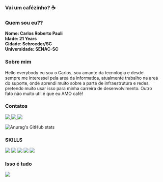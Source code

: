 ### Vai um cafézinho? ☕ 

### Quem sou eu??

<strong> Nome: Carlos Roberto Pauli </strong> <br>
<strong> Idade: 21 Years </strong> <br>
<strong> Cidade: Schroeder/SC </strong> <br>
<strong> Universidade: SENAC-SC  </strong> <br>

### Sobre mim
<p> 
  Hello everybody eu sou o Carlos, sou amante da tecnologia e desde sempre me interessei pela area da informatica, atualmente trabalho na areá do suporte, onde aprendi muito sobre a parte de infraestrutura e redes, pretendo muito usar isso para minha carreira de desenvolvimento. Outro fato não muito util é que eu AMO café! 
</p>

### Contatos 
<a href="https://github.com/carlosPauli"> <img src="https://img.shields.io/badge/GitHub-100000?style=for-the-badge&logo=github&logoColor=white"> </a>
<a href="https://www.linkedin.com/in/carlos-pauli-728939184/"> <img src="https://img.shields.io/badge/LinkedIn-0077B5?style=for-the-badge&logo=linkedin&logoColor=white"> </a>
<a href=""> <img src="https://img.shields.io/badge/Instagram-E4405F?style=for-the-badge&logo=instagram&logoColor=white"> </a>

![Anurag's GitHub stats](https://github-readme-stats.vercel.app/api?username=carlosPauli&theme=tokyonight)


### SKILLS
<div style="display: inline-block">
<img src="https://img.shields.io/badge/HTML5-E34F26?style=for-the-badge&logo=html5&logoColor=white">
<img src="https://img.shields.io/badge/CSS3-1572B6?style=for-the-badge&logo=css3&logoColor=white">
<img src="https://img.shields.io/badge/JavaScript-F7DF1E?style=for-the-badge&logo=javascript&logoColor=black">
<img src="https://img.shields.io/badge/C%23-239120?style=for-the-badge&logo=c-sharp&logoColor=white">
<img src="https://img.shields.io/badge/PostgreSQL-316192?style=for-the-badge&logo=postgresql&logoColor=white">
</div>

### Isso é tudo 

<img src="https://i.pinimg.com/originals/0f/ab/3e/0fab3e4f7e9e7d3f199c49f10308ac05.gif">


